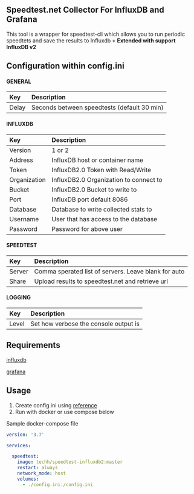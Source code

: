 **Speedtest.net Collector For InfluxDB and Grafana**
------------------------------

This tool is a wrapper for speedtest-cli which allows you to run periodic speedtets and save the results to Influxdb
**+ Extended with support InfluxDB v2**

## Configuration within config.ini

#### GENERAL
|Key            |Description                                                                                                         |
|:--------------|:-------------------------------------------------------------------------------------------------------------------|
|Delay          |Seconds between speedtests (default 30 min)                                                                         |
#### INFLUXDB
|Key            |Description                                                                                                         |
|:--------------|:-------------------------------------------------------------------------------------------------------------------|
|Version        |1 or 2                                                                                                      |
|Address        |InfluxDB host or container name                                                                                     |
|Token        |InfluxDB2.0 Token with Read/Write                                                                                     |
|Organization        |InfluxDB2.0 Organization to connect to                                                                                     |
|Bucket        |InfluxDB2.0 Bucket to write to                                                                                     |
|Port           |InfluxDB port default 8086                                                                                          |
|Database       |Database to write collected stats to                                                                                |
|Username       |User that has access to the database                                                                                |
|Password       |Password for above user                                                                                             |
#### SPEEDTEST
|Key            |Description                                                                                                         |
|:--------------|:-------------------------------------------------------------------------------------------------------------------|
|Server         |Comma sperated list of servers.  Leave blank for auto                                                               |
|Share          |Upload results to speedtest.net and retrieve url                                                                    |
#### LOGGING
|Key            |Description                                                                                                         |
|:--------------|:-------------------------------------------------------------------------------------------------------------------|
|Level          |Set how verbose the console output is                                                           |


## Requirements

[influxdb](https://hub.docker.com/_/influxdb) 

[grafana](https://hub.docker.com/r/grafana/grafana)


## Usage 

1. Create config.ini using [reference](https://github.com/vitaliy-sk/SpeedTest-InfluxDBv2/blob/master/config.ini)
2. Run with docker or use compose below 

Sample docker-compose file

```yaml
version: '3.7'

services:

  speedtest:
    image: techh/speedtest-influxdb2:master
    restart: always
    network_mode: host 
    volumes:
      - ./config.ini:/config.ini
```

